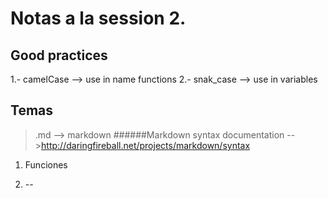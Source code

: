 # Notas a la session 2.

## Good practices
1.- camelCase --> use in name functions
2.- snak_case --> use in variables

## Temas

>.md --> markdown 
######Markdown syntax documentation -->http://daringfireball.net/projects/markdown/syntax

1. Funciones


2. --


 
